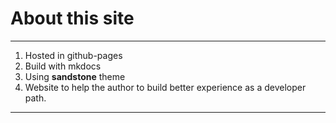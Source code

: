 # About this site

---


1. Hosted in github-pages
2. Build with mkdocs 
3. Using  **sandstone** theme
4. Website to help the author to build better experience as a developer path. 

---



